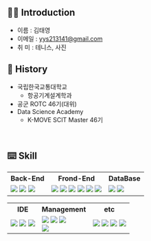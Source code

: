 ## 👨‍💻 Introduction

- 이름 : 김태영
- 이메일 : yys213141@gmail.com
- 취 미 : 테니스, 사진

## 🏫 History
- 국립한국교통대학교
  - 항공기계설계학과
- 공군 ROTC 46기(대위)
- Data Science Academy
  - K-MOVE SCIT Master 46기


<br/>


## ⌨️ Skill
<table>
  <tr>
      <th>Back-End</th>
      <th>Frond-End</th>
      <th>DataBase</th>
  </tr>
  <tr>
    <td>
      <img src="https://img.shields.io/badge/Java-ED8B00?style=flat-square&logo=Java&logoColor=black"/>
      <img src="https://img.shields.io/badge/Spring_Boot-6db33f?style=flat&logo=springboot&logoColor=white"/>
      <img src="https://img.shields.io/badge/JSON-000000?style=flat-square&logo=JSON&logoColor=white"/>
    </td>
    <td>
      <img src="https://img.shields.io/badge/HTML-E34F26?style=flat-square&logo=HTML5&logoColor=white"/>
      <img src="https://img.shields.io/badge/CSS-1572B6?style=flat-square&logo=CSS3&logoColor=white"/>
      <img src="https://img.shields.io/badge/JavaScript-F7DF1E?style=flat-square&logo=JavaScript&logoColor=grey"/>
      <img src="https://img.shields.io/badge/jQuery-0769AD?style=flat-square&logo=jQuery&logoColor=white"/>
      <img src="https://img.shields.io/badge/Thymeleaf-005F0F?style=flat-square&logo=Thymeleaf&logoColor=white"/>
      <img src="https://img.shields.io/badge/TailwindCSS-06B6D4?style=flat&logo=tailwindcss&logoColor=white"/>
    </td>
    <td>
      <img src="https://img.shields.io/badge/MySQL-4479A1?style=flat-square&logo=MySQL&logoColor=white"/>
      <img src="https://img.shields.io/badge/Oracle-F80000?style=flat-square&logo=Oracle&logoColor=white"/>
    </td>
  </tr>
</table>
<table>
  <tr>
      <th>IDE</th>
      <th>Management</th>
      <th>etc</th>
  </tr>
  <tr>
    <td>
      <img src="https://img.shields.io/badge/Eclipse IDE-2C2255?style=flat-square&logo=Eclipse IDE&logoColor=white"/>
      <img src="https://img.shields.io/badge/Visual Studio Code-007ACC?style=flat-square&logo=Visual Studio Code&logoColor=white"/>
      <img src="https://img.shields.io/badge/DBeaver-382923?style=flat-square&logo=DBeaver&logoColor=white"/>
    </td>
    <td>
      <img src="https://img.shields.io/badge/Git-F05032?style=flat-square&logo=Git&logoColor=white"/>
      <img src="https://img.shields.io/badge/GitHub-181717?style=flat-square&logo=GitHub&logoColor=white"/>
      <img src="https://img.shields.io/badge/Git Bash-609926?style=flat-square&logo=Git&logoColor=white"/>
      <br/>
      <img src="https://img.shields.io/badge/Gradle-02303A?style=flat-square&logo=Gradle&logoColor=white"/>
    </td>
    <td>
      <img src="https://img.shields.io/badge/Kakao-FFCD00?style=flat-square&logo=Kakao&logoColor=black"/>
      <img src="https://img.shields.io/badge/Google-4285F4?style=flat-square&logo=Google&logoColor=black"/>
      <img src="https://img.shields.io/badge/Naver-03C75A?style=flat-square&logo=Naver&logoColor=black"/>
      <img src="https://img.shields.io/badge/Discord-5865F2?style=flat-square&logo=Discord&logoColor=white"/>
    </td>
  </tr>
</table>
